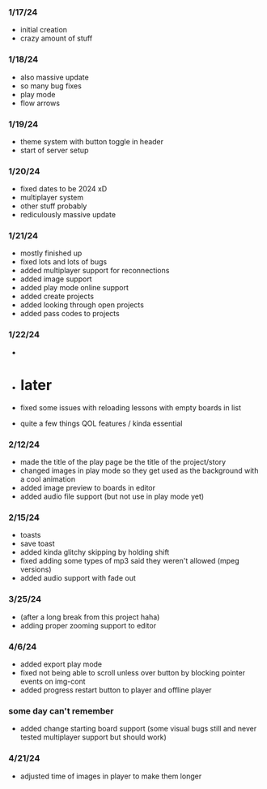 ### 1/17/24
- initial creation
- crazy amount of stuff

### 1/18/24
- also massive update
- so many bug fixes
- play mode
- flow arrows

### 1/19/24
- theme system with button toggle in header
- start of server setup

### 1/20/24
- fixed dates to be 2024 xD
- multiplayer system
- other stuff probably
- rediculously massive update

### 1/21/24
- mostly finished up
- fixed lots and lots of bugs
- added multiplayer support for reconnections
- added image support
- added play mode online support
- added create projects
- added looking through open projects
- added pass codes to projects

### 1/22/24
- 

- # later
- fixed some issues with reloading lessons with empty boards in list
- quite a few things QOL features / kinda essential

### 2/12/24
- made the title of the play page be the title of the project/story
- changed images in play mode so they get used as the background with a cool animation
- added image preview to boards in editor
- added audio file support (but not use in play mode yet)

### 2/15/24
- toasts
- save toast
- added kinda glitchy skipping by holding shift
- fixed adding some types of mp3 said they weren't allowed (mpeg versions)
- added audio support with fade out

### 3/25/24
- (after a long break from this project haha)
- adding proper zooming support to editor

### 4/6/24
- added export play mode
- fixed not being able to scroll unless over button by blocking pointer events on img-cont
- added progress restart button to player and offline player

### some day can't remember
- added change starting board support (some visual bugs still and never tested multiplayer support but should work)

### 4/21/24
- adjusted time of images in player to make them longer